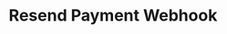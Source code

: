 ---
title: Resend Payment Webhook
api:
  file: swagger (2).json
  operationId: ResendWebhook
hidden: false
---